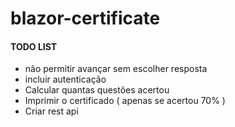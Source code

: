 # blazor-certificate

#### TODO LIST

- não permitir avançar sem escolher resposta
- incluir autenticação
- Calcular quantas questões acertou
- Imprimir o certificado ( apenas se acertou 70% )
- Criar rest api